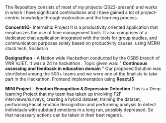 The Repository consists of most of my projects (2022-present) and works in which I have significant 
contributions and I have gained a lot of project-centric knowledge through exploration
and the learning process.


**ConcentriQ**- Internship Project
It is a productivity oriented application that emphasizes the use of time management tools.
It also comprises of a dedicated chat application integrated with the tools for group studies,
and communication purposes solely based on productivity causes.
using MERN stack tech, Socket.io

**Designathon** - 
A Nation wide Hackathon conducted by the CSBS branch of VNR VJIET.
It was a 24 hr hackathon .
Topic given was: " **Continuous assessing and feedback in education domain** "
Our proposed Solution was shortlisted among the 500+ teams and we were one of the finalists 
to take part in the Hackathon.
Frontend implementation using **ReactJS**

**MINI Project** - **Emotion Recognition & Depression Detection**
This is a Deep learning Project that my team has taken up involving F2F interviews/surveys, creating a hybrid datsaet, 
training the dataset, performing Facial Emotion Recoginition and performing analysis to detect individuals with 
subdued emotions in a long run, possibly depressed. So that necessary actions can be taken in their best regards.

